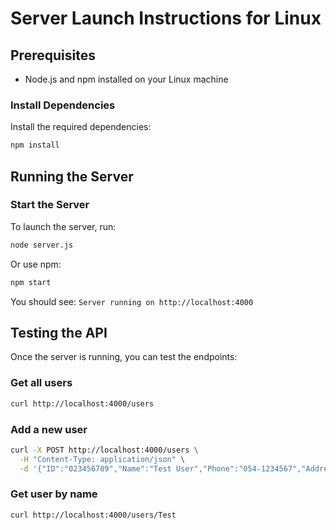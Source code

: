 # Server Launch Instructions for Linux

## Prerequisites

- Node.js and npm installed on your Linux machine

### Install Dependencies

Install the required dependencies:

```bash
npm install
```

## Running the Server

### Start the Server

To launch the server, run:

```bash
node server.js
```

Or use npm:

```bash
npm start
```

You should see: `Server running on http://localhost:4000`

## Testing the API

Once the server is running, you can test the endpoints:

### Get all users

```bash
curl http://localhost:4000/users
```

### Add a new user

```bash
curl -X POST http://localhost:4000/users \
  -H "Content-Type: application/json" \
  -d '{"ID":"023456789","Name":"Test User","Phone":"054-1234567","Address":"Test"}'
```

### Get user by name

```bash
curl http://localhost:4000/users/Test
```
